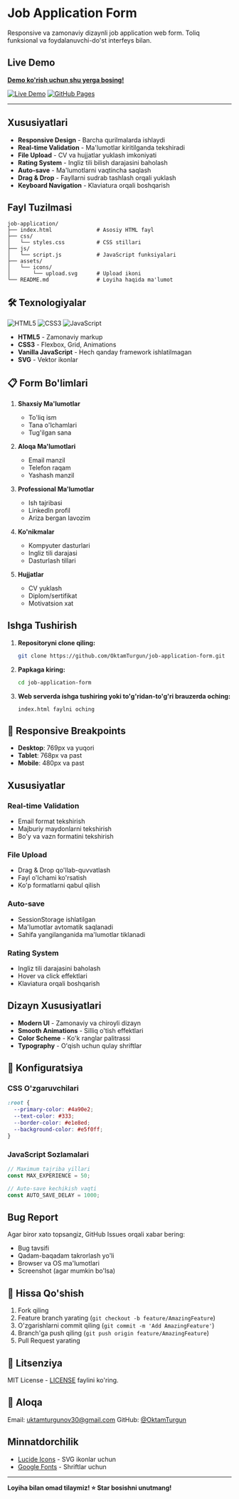 # Job Application Form

Responsive va zamonaviy dizaynli job application web form. Toliq funksional va foydalanuvchi-do'st interfeys bilan.

## Live Demo

**[ Demo ko'rish uchun shu yerga bosing!](https://oktamturgun.github.io/job-application-form/)**

[![Live Demo](https://img.shields.io/badge/Demo-Live-brightgreen?style=for-the-badge&logo=github)](https://oktamturgun.github.io/job-application-form/)
[![GitHub Pages](https://img.shields.io/badge/GitHub%20Pages-Active-blue?style=for-the-badge&logo=github)](https://oktamturgun.github.io/job-application-form/)

---

## Xususiyatlari

- **Responsive Design** - Barcha qurilmalarda ishlaydi
- **Real-time Validation** - Ma'lumotlar kiritilganda tekshiradi
- **File Upload** - CV va hujjatlar yuklash imkoniyati
- **Rating System** - Ingliz tili bilish darajasini baholash
- **Auto-save** - Ma'lumotlarni vaqtincha saqlash
- **Drag & Drop** - Fayllarni sudrab tashlash orqali yuklash
- **Keyboard Navigation** - Klaviatura orqali boshqarish

## Fayl Tuzilmasi

```
job-application/
├── index.html              # Asosiy HTML fayl
├── css/
│   └── styles.css          # CSS stillari
├── js/
│   └── script.js           # JavaScript funksiyalari
├── assets/
│   └── icons/
│       └── upload.svg      # Upload ikoni
└── README.md               # Loyiha haqida ma'lumot
```

## 🛠️ Texnologiyalar

![HTML5](https://img.shields.io/badge/HTML5-E34F26?style=for-the-badge&logo=html5&logoColor=white)
![CSS3](https://img.shields.io/badge/CSS3-1572B6?style=for-the-badge&logo=css3&logoColor=white)
![JavaScript](https://img.shields.io/badge/JavaScript-F7DF1E?style=for-the-badge&logo=javascript&logoColor=black)

- **HTML5** - Zamonaviy markup
- **CSS3** - Flexbox, Grid, Animations
- **Vanilla JavaScript** - Hech qanday framework ishlatilmagan
- **SVG** - Vektor ikonlar

## 📋 Form Bo'limlari

1. **Shaxsiy Ma'lumotlar**
   - To'liq ism
   - Tana o'lchamlari
   - Tug'ilgan sana

2. **Aloqa Ma'lumotlari**
   - Email manzil
   - Telefon raqam
   - Yashash manzil

3. **Professional Ma'lumotlar**
   - Ish tajribasi
   - LinkedIn profil
   - Ariza bergan lavozim

4. **Ko'nikmalar**
   - Kompyuter dasturlari
   - Ingliz tili darajasi
   - Dasturlash tillari

5. **Hujjatlar**
   - CV yuklash
   - Diplom/sertifikat
   - Motivatsion xat

## Ishga Tushirish

1. **Repositoryni clone qiling:**
   ```bash
   git clone https://github.com/OktamTurgun/job-application-form.git
   ```

2. **Papkaga kiring:**
   ```bash
   cd job-application-form
   ```

3. **Web serverda ishga tushiring yoki to'g'ridan-to'g'ri brauzerda oching:**
   ```
   index.html faylni oching
   ```

## 📱 Responsive Breakpoints

- **Desktop**: 769px va yuqori
- **Tablet**: 768px va past
- **Mobile**: 480px va past

## Xususiyatlar

### Real-time Validation
- Email format tekshirish
- Majburiy maydonlarni tekshirish
- Bo'y va vazn formatini tekshirish

### File Upload
- Drag & Drop qo'llab-quvvatlash
- Fayl o'lchami ko'rsatish
- Ko'p formatlarni qabul qilish

### Auto-save
- SessionStorage ishlatilgan
- Ma'lumotlar avtomatik saqlanadi
- Sahifa yangilanganida ma'lumotlar tiklanadi

### Rating System
- Ingliz tili darajasini baholash
- Hover va click effektlari
- Klaviatura orqali boshqarish

## Dizayn Xususiyatlari

- **Modern UI** - Zamonaviy va chiroyli dizayn
- **Smooth Animations** - Silliq o'tish effektlari
- **Color Scheme** - Ko'k ranglar palitrassi
- **Typography** - O'qish uchun qulay shriftlar

## 🔧 Konfiguratsiya

### CSS O'zgaruvchilari
```css
:root {
  --primary-color: #4a90e2;
  --text-color: #333;
  --border-color: #e1e8ed;
  --background-color: #e5f0ff;
}
```

### JavaScript Sozlamalari
```javascript
// Maximum tajriba yillari
const MAX_EXPERIENCE = 50;

// Auto-save kechikish vaqti
const AUTO_SAVE_DELAY = 1000;
```

## Bug Report

Agar biror xato topsangiz, GitHub Issues orqali xabar bering:
- Bug tavsifi
- Qadam-baqadam takrorlash yo'li
- Browser va OS ma'lumotlari
- Screenshot (agar mumkin bo'lsa)

## 🤝 Hissa Qo'shish

1. Fork qiling
2. Feature branch yarating (`git checkout -b feature/AmazingFeature`)
3. O'zgarishlarni commit qiling (`git commit -m 'Add AmazingFeature'`)
4. Branch'ga push qiling (`git push origin feature/AmazingFeature`)
5. Pull Request yarating

## 📄 Litsenziya

MIT License - [LICENSE](LICENSE) faylini ko'ring.

## 📧 Aloqa

Email: uktamturgunov30@gmail.com
GitHub: [@OktamTurgun](https://github.com/OktamTurgun)

## Minnatdorchilik

- [Lucide Icons](https://lucide.dev/) - SVG ikonlar uchun
- [Google Fonts](https://fonts.google.com/) - Shriftlar uchun

---

**Loyiha bilan omad tilaymiz! ⭐ Star bosishni unutmang!**